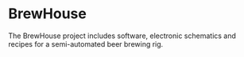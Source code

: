 # BrewHouse
The BrewHouse project includes software, electronic schematics and recipes for a semi-automated beer brewing rig.
